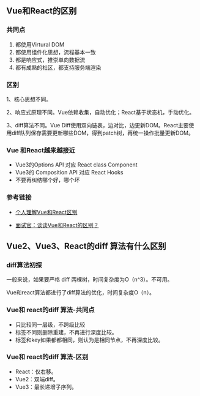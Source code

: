 ## Vue和React的区别

### 共同点

1. 都使用Virtural DOM
2. 都使用组件化思想，流程基本一致
3. 都是响应式，推崇单向数据流
4. 都有成熟的社区，都支持服务端渲染

### 区别

1、核心思想不同。

2、响应式原理不同。Vue依赖收集，自动优化；React基于状态机，手动优化。

3、diff算法不同。Vue Diff使用双向链表，边对比，边更新DOM。React主要使用diff队列保存需要更新哪些DOM，得到patch树，再统一操作批量更新DOM。



### Vue 和React越来越接近

- Vue3的Options API 对应 React class Component 
- Vue3的 Composition API 对应 React Hooks
- 不要再纠结哪个好，哪个坏



### 参考链接

- [个人理解Vue和React区别](https://lq782655835.github.io/blogs/vue/diff-vue-vs-react.html)

- [面试官：谈谈Vue和React的区别？](https://jishuin.proginn.com/p/763bfbd54ab9)



## Vue2、Vue3、React的diff 算法有什么区别

### diff算法初探

一般来说，如果要严格 diff 两棵树，时间复杂度为O（n^3）。不可用。

Vue和react算法都进行了diff算法的优化，时间复杂度O（n）。

### Vue和 react的diff 算法-共同点

- 只比较同一层级，不跨级比较
- 标签不同则删除重建，不再进行深度比较。
- 标签和key如果都都相同，则认为是相同节点，不再深度比较。

### Vue和 react的diff 算法-区别

- React：仅右移。
- Vue2：双端diff。
- Vue3：最长递增子序列。





